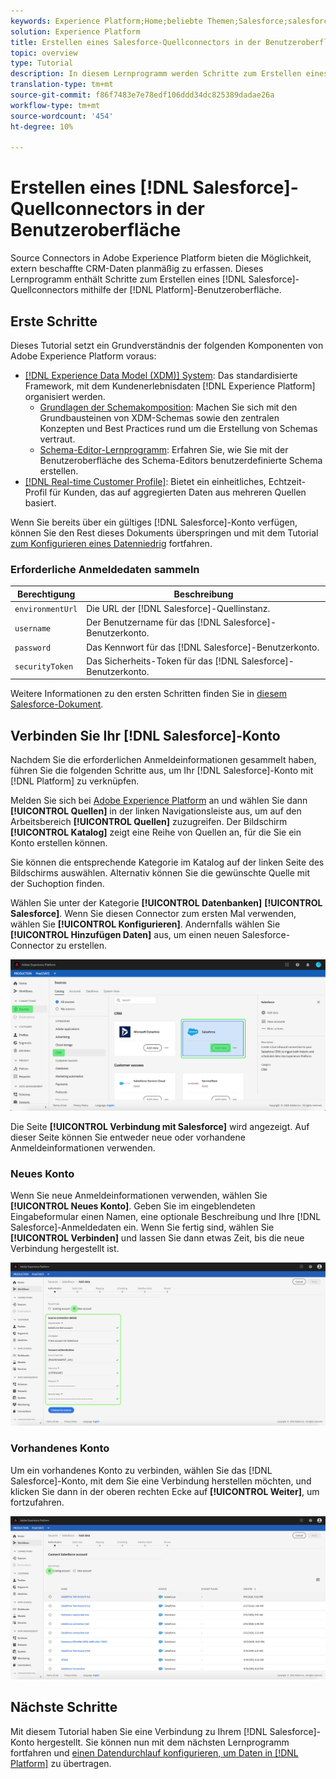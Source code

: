 ```yaml
---
keywords: Experience Platform;Home;beliebte Themen;Salesforce;salesforce
solution: Experience Platform
title: Erstellen eines Salesforce-Quellconnectors in der Benutzeroberfläche
topic: overview
type: Tutorial
description: In diesem Lernprogramm werden Schritte zum Erstellen eines Salesforce-Quell-Connectors mithilfe der Plattform-Benutzeroberfläche beschrieben.
translation-type: tm+mt
source-git-commit: f86f7483e7e78edf106ddd34dc825389dadae26a
workflow-type: tm+mt
source-wordcount: '454'
ht-degree: 10%

---
```



# Erstellen eines [!DNL Salesforce]-Quellconnectors in der Benutzeroberfläche

Source Connectors in Adobe Experience Platform bieten die Möglichkeit, extern beschaffte CRM-Daten planmäßig zu erfassen. Dieses Lernprogramm enthält Schritte zum Erstellen eines [!DNL Salesforce]-Quellconnectors mithilfe der [!DNL Platform]-Benutzeroberfläche.

## Erste Schritte

Dieses Tutorial setzt ein Grundverständnis der folgenden Komponenten von Adobe Experience Platform voraus:

* [[!DNL Experience Data Model (XDM)] System](../../../../../xdm/home.md): Das standardisierte Framework, mit dem Kundenerlebnisdaten  [!DNL Experience Platform] organisiert werden.
   * [Grundlagen der Schemakomposition](../../../../../xdm/schema/composition.md): Machen Sie sich mit den Grundbausteinen von XDM-Schemas sowie den zentralen Konzepten und Best Practices rund um die Erstellung von Schemas vertraut.
   * [Schema-Editor-Lernprogramm](../../../../../xdm/tutorials/create-schema-ui.md): Erfahren Sie, wie Sie mit der Benutzeroberfläche des Schema-Editors benutzerdefinierte Schema erstellen.
* [[!DNL Real-time Customer Profile]](../../../../../profile/home.md): Bietet ein einheitliches, Echtzeit-Profil für Kunden, das auf aggregierten Daten aus mehreren Quellen basiert.

Wenn Sie bereits über ein gültiges [!DNL Salesforce]-Konto verfügen, können Sie den Rest dieses Dokuments überspringen und mit dem Tutorial [zum Konfigurieren eines Datenniedrig](../../dataflow/crm.md) fortfahren.

### Erforderliche Anmeldedaten sammeln

| Berechtigung | Beschreibung |
| ---------- | ----------- |
| `environmentUrl` | Die URL der [!DNL Salesforce]-Quellinstanz. |
| `username` | Der Benutzername für das [!DNL Salesforce]-Benutzerkonto. |
| `password` | Das Kennwort für das [!DNL Salesforce]-Benutzerkonto. |
| `securityToken` | Das Sicherheits-Token für das [!DNL Salesforce]-Benutzerkonto. |

Weitere Informationen zu den ersten Schritten finden Sie in [diesem Salesforce-Dokument](https://developer.salesforce.com/docs/atlas.en-us.api_rest.meta/api_rest/intro_understanding_authentication.htm).

## Verbinden Sie Ihr [!DNL Salesforce]-Konto

Nachdem Sie die erforderlichen Anmeldeinformationen gesammelt haben, führen Sie die folgenden Schritte aus, um Ihr [!DNL Salesforce]-Konto mit [!DNL Platform] zu verknüpfen.

Melden Sie sich bei [Adobe Experience Platform](https://platform.adobe.com) an und wählen Sie dann **[!UICONTROL Quellen]** in der linken Navigationsleiste aus, um auf den Arbeitsbereich **[!UICONTROL Quellen]** zuzugreifen. Der Bildschirm **[!UICONTROL Katalog]** zeigt eine Reihe von Quellen an, für die Sie ein Konto erstellen können.

Sie können die entsprechende Kategorie im Katalog auf der linken Seite des Bildschirms auswählen. Alternativ können Sie die gewünschte Quelle mit der Suchoption finden.

Wählen Sie unter der Kategorie **[!UICONTROL Datenbanken]** **[!UICONTROL Salesforce]**. Wenn Sie diesen Connector zum ersten Mal verwenden, wählen Sie **[!UICONTROL Konfigurieren]**. Andernfalls wählen Sie **[!UICONTROL Hinzufügen Daten]** aus, um einen neuen Salesforce-Connector zu erstellen.

![Katalog](../../../../images/tutorials/create/salesforce/catalog.png)

Die Seite **[!UICONTROL Verbindung mit Salesforce]** wird angezeigt. Auf dieser Seite können Sie entweder neue oder vorhandene Anmeldeinformationen verwenden.

### Neues Konto

Wenn Sie neue Anmeldeinformationen verwenden, wählen Sie **[!UICONTROL Neues Konto]**. Geben Sie im eingeblendeten Eingabeformular einen Namen, eine optionale Beschreibung und Ihre [!DNL Salesforce]-Anmeldedaten ein. Wenn Sie fertig sind, wählen Sie **[!UICONTROL Verbinden]** und lassen Sie dann etwas Zeit, bis die neue Verbindung hergestellt ist.

![connect](../../../../images/tutorials/create/salesforce/new.png)

### Vorhandenes Konto

Um ein vorhandenes Konto zu verbinden, wählen Sie das [!DNL Salesforce]-Konto, mit dem Sie eine Verbindung herstellen möchten, und klicken Sie dann in der oberen rechten Ecke auf **[!UICONTROL Weiter]**, um fortzufahren.

![existing](../../../../images/tutorials/create/salesforce/existing.png)

## Nächste Schritte

Mit diesem Tutorial haben Sie eine Verbindung zu Ihrem [!DNL Salesforce]-Konto hergestellt. Sie können nun mit dem nächsten Lernprogramm fortfahren und [einen Datendurchlauf konfigurieren, um Daten in [!DNL Platform]](../../dataflow/crm.md) zu übertragen.